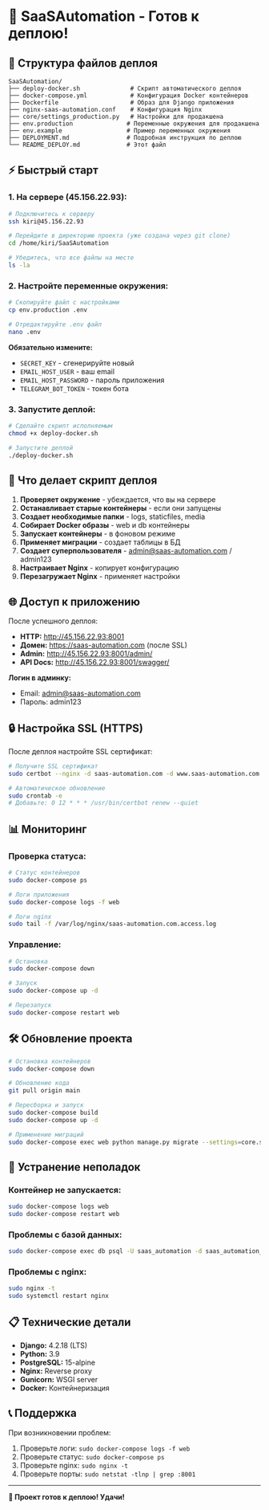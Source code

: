 # 🚀 SaaSAutomation - Готов к деплою!

## 📁 Структура файлов деплоя

```
SaaSAutomation/
├── deploy-docker.sh              # Скрипт автоматического деплоя
├── docker-compose.yml            # Конфигурация Docker контейнеров
├── Dockerfile                    # Образ для Django приложения
├── nginx-saas-automation.conf    # Конфигурация Nginx
├── core/settings_production.py   # Настройки для продакшена
├── env.production               # Переменные окружения для продакшена
├── env.example                  # Пример переменных окружения
├── DEPLOYMENT.md                # Подробная инструкция по деплою
└── README_DEPLOY.md             # Этот файл
```

## ⚡ Быстрый старт

### 1. На сервере (45.156.22.93):
```bash
# Подключитесь к серверу
ssh kiri@45.156.22.93

# Перейдите в директорию проекта (уже создана через git clone)
cd /home/kiri/SaaSAutomation

# Убедитесь, что все файлы на месте
ls -la
```

### 2. Настройте переменные окружения:
```bash
# Скопируйте файл с настройками
cp env.production .env

# Отредактируйте .env файл
nano .env
```

**Обязательно измените:**
- `SECRET_KEY` - сгенерируйте новый
- `EMAIL_HOST_USER` - ваш email
- `EMAIL_HOST_PASSWORD` - пароль приложения
- `TELEGRAM_BOT_TOKEN` - токен бота

### 3. Запустите деплой:
```bash
# Сделайте скрипт исполняемым
chmod +x deploy-docker.sh

# Запустите деплой
./deploy-docker.sh
```

## 🔧 Что делает скрипт деплоя

1. **Проверяет окружение** - убеждается, что вы на сервере
2. **Останавливает старые контейнеры** - если они запущены
3. **Создает необходимые папки** - logs, staticfiles, media
4. **Собирает Docker образы** - web и db контейнеры
5. **Запускает контейнеры** - в фоновом режиме
6. **Применяет миграции** - создает таблицы в БД
7. **Создает суперпользователя** - admin@saas-automation.com / admin123
8. **Настраивает Nginx** - копирует конфигурацию
9. **Перезагружает Nginx** - применяет настройки

## 🌐 Доступ к приложению

После успешного деплоя:

- **HTTP:** http://45.156.22.93:8001
- **Домен:** https://saas-automation.com (после SSL)
- **Admin:** http://45.156.22.93:8001/admin/
- **API Docs:** http://45.156.22.93:8001/swagger/

**Логин в админку:**
- Email: admin@saas-automation.com
- Пароль: admin123

## 🔒 Настройка SSL (HTTPS)

После деплоя настройте SSL сертификат:

```bash
# Получите SSL сертификат
sudo certbot --nginx -d saas-automation.com -d www.saas-automation.com

# Автоматическое обновление
sudo crontab -e
# Добавьте: 0 12 * * * /usr/bin/certbot renew --quiet
```

## 📊 Мониторинг

### Проверка статуса:
```bash
# Статус контейнеров
sudo docker-compose ps

# Логи приложения
sudo docker-compose logs -f web

# Логи nginx
sudo tail -f /var/log/nginx/saas-automation.com.access.log
```

### Управление:
```bash
# Остановка
sudo docker-compose down

# Запуск
sudo docker-compose up -d

# Перезапуск
sudo docker-compose restart web
```

## 🛠️ Обновление проекта

```bash
# Остановка контейнеров
sudo docker-compose down

# Обновление кода
git pull origin main

# Пересборка и запуск
sudo docker-compose build
sudo docker-compose up -d

# Применение миграций
sudo docker-compose exec web python manage.py migrate --settings=core.settings_production
```

## 🚨 Устранение неполадок

### Контейнер не запускается:
```bash
sudo docker-compose logs web
sudo docker-compose restart web
```

### Проблемы с базой данных:
```bash
sudo docker-compose exec db psql -U saas_automation -d saas_automation_db
```

### Проблемы с nginx:
```bash
sudo nginx -t
sudo systemctl restart nginx
```

## 📋 Технические детали

- **Django:** 4.2.18 (LTS)
- **Python:** 3.9
- **PostgreSQL:** 15-alpine
- **Nginx:** Reverse proxy
- **Gunicorn:** WSGI server
- **Docker:** Контейнеризация

## 📞 Поддержка

При возникновении проблем:
1. Проверьте логи: `sudo docker-compose logs -f web`
2. Проверьте статус: `sudo docker-compose ps`
3. Проверьте nginx: `sudo nginx -t`
4. Проверьте порты: `sudo netstat -tlnp | grep :8001`

---

**🎉 Проект готов к деплою! Удачи!**
